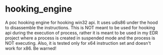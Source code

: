 # hooking_engine
A poc hooking engine for hooking win32 api. It uses udis86 under the hood to disassemble the instructions. This is NOT meant to be used for hooking api during the execution of process, rather it is meant to be used in my EDR project where a process is created in suspended mode and the process is NOT executing. Also, it is tested only for x64 instruction set and doesn't work for x86. Be warned!
